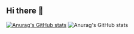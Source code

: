 ## Hi there 👋
[![Anurag's GitHub stats](https://github-readme-stats.vercel.app/api?username=mohamedadel77)](https://github.com/mohamedadel77/github-readme-stats)
![Anurag's GitHub stats](https://github-readme-stats.vercel.app/api?username=mohamedadel77&hide=contribs,prs)
